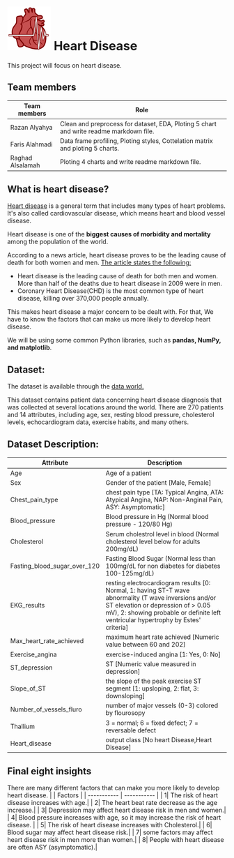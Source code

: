  # <img width="100" height="100" src="dataset-cover.png">  Heart Disease  
This project will focus on heart disease.      

## Team members
| Team members   | Role |
| ----------- | ----------- |
| Razan Alyahya |Clean and preprocess for dataset, EDA, Ploting 5 chart and  write readme markdown file. |
| Faris Alahmadi | Data frame profiling, Ploting styles, Cottelation matrix and ploting 5 charts.|
| Raghad Alsalamah | Ploting 4 charts and write readme markdown file. |


## What is heart disease?
[Heart disease](https://medlineplus.gov/heartdiseases.html#:~:text=What%20is%20heart%20disease%3F,many%20types%20of%20heart%20disease.) is a general term that includes many types of heart problems. It's also called cardiovascular disease, which means heart and blood vessel disease.

Heart disease is one of the **biggest causes of morbidity and mortality** among the population of the world. 

According to a news article, heart disease proves to be the leading cause of death for both women and men. [The article states the following:](https://midlandtexas.gov/621/Cardiovascular-Diseases#:~:text=Coronary%20heart%20disease%20(CHD)%20is,already%20had%20a%20heart%20attack.)
- Heart disease is the leading cause of death for both men and women. More than half of the deaths due to heart disease in 2009 were in men.
- Coronary Heart Disease(CHD) is the most common type of heart disease, killing over 370,000 people annually.


This makes heart disease a major concern to be dealt with. For that, We have to know the factors that can make us more likely to develop heart disease.


We will be using some common Python libraries, such as **pandas, NumPy, and matplotlib**.


## Dataset:
The dataset is available through the [data world.](https://data.world/informatics-edu/heart-disease-prediction)

This dataset contains patient data concerning heart disease diagnosis that was collected at several locations around the world. There are 270 patients and 14 attributes, including age, sex, resting blood pressure, cholesterol levels, echocardiogram data, exercise habits, and many others.


## Dataset Description:

| Attribute   | Description |
| ----------- | ----------- |
| Age | Age of a patient |
| Sex | Gender of the patient [Male, Female] |
| Chest_pain_type | chest pain type [TA: Typical Angina, ATA: Atypical Angina, NAP: Non-Anginal Pain, ASY: Asymptomatic]|
| Blood_pressure | Blood pressure in Hg (Normal blood pressure - 120/80 Hg) |
| Cholesterol | Serum cholestrol level in blood (Normal cholesterol level below for adults 200mg/dL)|
| Fasting_blood_sugar_over_120 | Fasting Blood Sugar (Normal less than 100mg/dL for non diabetes for diabetes 100-125mg/dL) |
| EKG_results | resting electrocardiogram results [0: Normal, 1: having ST-T wave abnormality (T wave inversions and/or ST elevation or depression of > 0.05 mV), 2: showing probable or definite left ventricular hypertrophy by Estes' criteria]|
| Max_heart_rate_achieved | maximum heart rate achieved [Numeric value between 60 and 202] |
| Exercise_angina | exercise-induced angina [1: Yes, 0: No]|
| ST_depression | ST [Numeric value measured in depression] |
| Slope_of_ST | the slope of the peak exercise ST segment [1: upsloping, 2: flat, 3: downsloping]|
| Number_of_vessels_fluro |  number of major vessels (0-3) colored by flourosopy |
| Thallium | 3 = normal; 6 = fixed defect; 7 = reversable defect|
| Heart_disease | output class [No heart Disease,Heart Disease] |

## Final eight insights
There are many different factors that can make you more likely to develop heart disease. 
|    | Factors |
| ----------- | ----------- |
| 1|  The risk of heart disease increases with age.|
| 2|  The heart beat rate decrease as the age increase.|
| 3|  Depression may affect heart disease risk in men and women.|
| 4|  Blood pressure increases with age, so it may increase the risk of heart disease. |
| 5|  The risk of heart disease increases with Cholesterol.|
| 6|  Blood sugar may affect heart disease risk.|
| 7|  some factors may affect heart disease risk in men more than women.|
| 8|  People with heart disease are often ASY (asymptomatic).|



